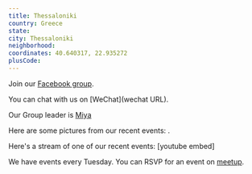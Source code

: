 ```yaml
---
title: Thessaloniki
country: Greece
state: 
city: Thessaloniki
neighborhood: 
coordinates: 40.640317, 22.935272
plusCode:
---
```

Join our [Facebook group](https://www.facebook.com/groups/free.code.camp.thessaloniki).

You can chat with us on [WeChat](wechat URL).

Our Group leader is [Miya](freecodecamp.org/miya)

Here are some pictures from our recent events:
![]().

Here's a stream of one of our recent events:
[youtube embed]

We have events every Tuesday. You can RSVP for an event on [meetup](meetupurl).
